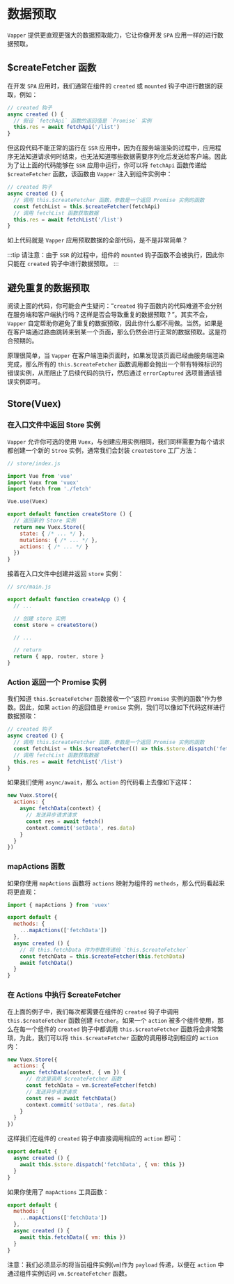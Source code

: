 # 数据预取

`Vapper` 提供更直观更强大的数据预取能力，它让你像开发 `SPA` 应用一样的进行数据预取。

## $createFetcher 函数

在开发 `SPA` 应用时，我们通常在组件的 `created` 或 `mounted` 钩子中进行数据的获取，例如：

```js
// created 钩子
async created () {
  // 假设 `fetchApi` 函数的返回值是 `Promise` 实例
  this.res = await fetchApi('/list')
}
```

但这段代码不能正常的运行在 `SSR` 应用中，因为在服务端渲染的过程中，应用程序无法知道请求何时结束，也无法知道哪些数据需要序列化后发送给客户端。因此为了让上面的代码能够在 `SSR` 应用中运行，你可以将 `fetchApi` 函数传递给 `$createFetcher` 函数，该函数由 `Vapper` 注入到组件实例中：

```js
// created 钩子
async created () {
  // 调用 this.$createFetcher 函数，参数是一个返回 Promise 实例的函数
  const fetchList = this.$createFetcher(fetchApi)
  // 调用 fetchList 函数获取数据
  this.res = await fetchList('/list')
}
```

如上代码就是 `Vapper` 应用预取数据的全部代码，是不是非常简单？

:::tip
请注意：由于 `SSR` 的过程中，组件的 `mounted` 钩子函数不会被执行，因此你只能在 `created` 钩子中进行数据预取。
:::

## 避免重复的数据预取

阅读上面的代码，你可能会产生疑问：“`created` 钩子函数内的代码难道不会分别在服务端和客户端执行吗？这样是否会导致重复的数据预取？”。其实不会，`Vapper` 自定帮助你避免了重复的数据预取，因此你什么都不用做。当然，如果是在客户端通过路由跳转来到某一个页面，那么仍然会进行正常的数据预取。这是符合预期的。

原理很简单，当 `Vapper` 在客户端渲染页面时，如果发现该页面已经由服务端渲染完成，那么所有的 `this.$createFetcher` 函数调用都会抛出一个带有特殊标识的错误实例，从而阻止了后续代码的执行，然后通过 `errorCaptured` 选项普通该错误实例即可。

## Store(Vuex)

### 在入口文件中返回 Store 实例

`Vapper` 允许你可选的使用 `Vuex`，与创建应用实例相同，我们同样需要为每个请求都创建一个新的 `Stroe` 实例，通常我们会封装 `createStore` 工厂方法：

```js
// store/index.js

import Vue from 'vue'
import Vuex from 'vuex'
import fetch from './fetch'

Vue.use(Vuex)

export default function createStore () {
  // 返回新的 Store 实例
  return new Vuex.Store({
    state: { /* ... */ },
    mutations: { /* ... */ },
    actions: { /* ... */ }
  })
}
```

接着在入口文件中创建并返回 `store` 实例：

```js {7,12}
// src/main.js

export default function createApp () {
  // ...

  // 创建 store 实例
  const store = createStore()

  // ...

  // return
  return { app, router, store }
}
```

### Action 返回一个 Promise 实例

我们知道 `this.$createFetcher` 函数接收一个“返回 `Promise` 实例的函数”作为参数。因此，如果 `action` 的返回值是 `Promise` 实例，我们可以像如下代码这样进行数据预取：

```js {4}
// created 钩子
async created () {
  // 调用 this.$createFetcher 函数，参数是一个返回 Promise 实例的函数
  const fetchList = this.$createFetcher(() => this.$store.dispatch('fetchData'))
  // 调用 fetchList 函数获取数据
  this.res = await fetchList('/list')
}
```

如果我们使用 `async/await`，那么 `action` 的代码看上去像如下这样：

```js
new Vuex.Store({
  actions: {
    async fetchData(context) {
      // 发送异步请求请求
      const res = await fetch()
      context.commit('setData', res.data)
    }
  }
})
```

### mapActions 函数

如果你使用 `mapActions` 函数将 `actions` 映射为组件的 `methods`，那么代码看起来将更直观：

```js {5,8}
import { mapActions } from 'vuex'

export default {
  methods: {
    ...mapActions(['fetchData'])
  },
  async created () {
    // 将 this.fetchData 作为参数传递给 `this.$createFetcher`
    const fetchData = this.$createFetcher(this.fetchData)
    await fetchData()
  }
}
```

### 在 Actions 中执行 $createFetcher

在上面的例子中，我们每次都需要在组件的 `created` 钩子中调用 `this.$createFetcher` 函数创建 `Fetcher`。如果一个 `action` 被多个组件使用，那么在每一个组件的 `created` 钩子中都调用 `this.$createFetcher` 函数将会非常繁琐，为此，我们可以将 `this.$createFetcher` 函数的调用移动到相应的 `action` 内：

```js {5}
new Vuex.Store({
  actions: {
    async fetchData(context, { vm }) {
      // 在这里调用 $createFetcher 函数
      const fetchData = vm.$createFetcher(fetch)
      // 发送异步请求请求
      const res = await fetchData()
      context.commit('setData', res.data)
    }
  }
})
```

这样我们在组件的 `created` 钩子中直接调用相应的 `action` 即可：

```js {3}
export default {
  async created () {
    await this.$store.dispatch('fetchData', { vm: this })
  }
}
```

如果你使用了 `mapActions` 工具函数：

```js {3,6}
export default {
  methods: {
    ...mapActions(['fetchData'])
  },
  async created () {
    await this.fetchData({ vm: this })
  }
}
```

注意：我们必须显示的将当前组件实例(`vm`)作为 `payload` 传递，以便在 `action` 中通过组件实例访问 `vm.$createFetcher` 函数。
